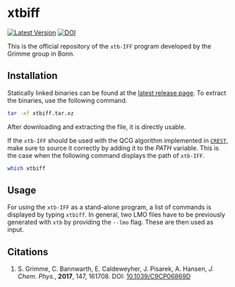 # xtbiff

[![Latest Version](https://img.shields.io/github/v/release/grimme-lab/crest)](https://github.com/grimme-lab/xtbiff/releases/tag/latest)
[![DOI](https://img.shields.io/badge/DOI-10.1063%2F1.4991798-blue)](https://doi.org/10.1063/1.4991798)

This is the official repository of the `xtb-IFF` program developed by the Grimme group in Bonn.


## Installation

Statically linked binaries can be found at the [latest release page](https://github.com/grimme-lab/xtbiff/releases/tag/latest).
To extract the binaries, use the following command.

```bash
tar -xf xtbiff.tar.xz
```

After downloading and extracting the file, it is directly usable.

If the `xtb-IFF` should be used with the QCG algorithm implemented in [`CREST`](https://github.com/grimme-lab/crest), make sure to source it correctly by adding it to the *PATH* variable. This is the case when the following command displays the path of `xtb-IFF`. 

```bash
which xtbiff
```

## Usage

For using the `xtb-IFF` as a stand-alone program, a list of commands is displayed by typing `xtbiff`. In general, two LMO files have to be previously generated with `xtb` by providing the `--lmo` flag. These are then used as input.


## Citations

1. S. Grimme, C. Bannwarth, E. Caldeweyher, J. Pisarek, A. Hansen, *J. Chem. Phys.*, **2017**, 147, 161708.
  DOI: [10.1039/C9CP06869D](https://doi.org/10.1063/1.4991798)
